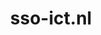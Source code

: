 ---
layout: post
title:  "sso-ict.nl"
internal_url:  "/data/sso-ict.nl.html"
categories: dutchgov
---